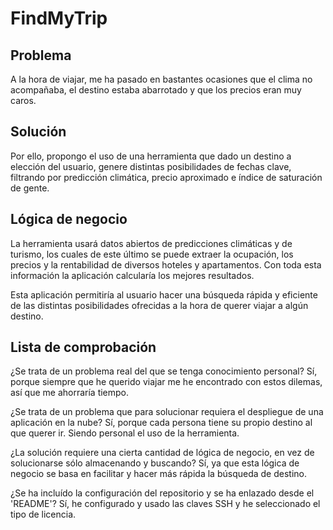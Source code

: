# FindMyTrip

## Problema

A la hora de viajar, me ha pasado en bastantes ocasiones que el clima no acompañaba, el destino estaba abarrotado y que los precios eran muy caros.

## Solución

Por ello, propongo el uso de una herramienta que dado un destino a elección del usuario, genere distintas posibilidades de fechas clave, filtrando por predicción climática, precio aproximado e índice de saturación de gente.

## Lógica de negocio

La herramienta usará datos abiertos de predicciones climáticas y de turismo, los cuales de este último se puede extraer la ocupación, los precios y la rentabilidad de diversos hoteles y apartamentos. Con toda esta información la aplicación calcularía los mejores resultados.

Esta aplicación permitiría al usuario hacer una búsqueda rápida y eficiente de las distintas posibilidades ofrecidas a la hora de querer viajar a algún destino.

## Lista de comprobación

¿Se trata de un problema real del que se tenga conocimiento personal?
Sí, porque siempre que he querido viajar me he encontrado con estos dilemas, así que me ahorraría tiempo.

¿Se trata de un problema que para solucionar requiera el despliegue de una aplicación en la nube?
Sí, porque cada persona tiene su propio destino al que querer ir. Siendo personal el uso de la herramienta.

¿La solución requiere una cierta cantidad de lógica de negocio, en vez de solucionarse sólo almacenando y buscando?
Sí, ya que esta lógica de negocio se basa en facilitar y hacer más rápida la búsqueda de destino.

¿Se ha incluído la configuración del repositorio y se ha enlazado desde el 'README'?
Sí, he configurado y usado las claves SSH y he seleccionado el tipo de licencia.
